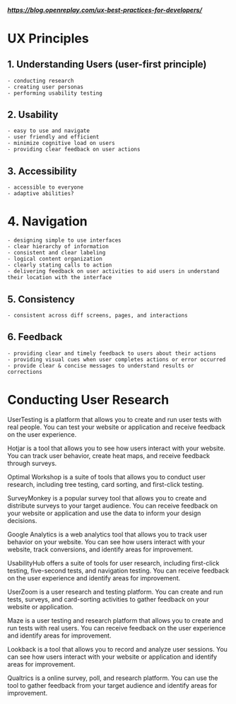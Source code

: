 ##### https://blog.openreplay.com/ux-best-practices-for-developers/

# UX Principles
## 1. Understanding Users (user-first principle)
    - conducting research
    - creating user personas
    - performing usability testing
## 2. Usability
    - easy to use and navigate
    - user friendly and efficient
    - minimize cognitive load on users
    - providing clear feedback on user actions
## 3. Accessibility
    - accessible to everyone
    - adaptive abilities?
# 4. Navigation
    - designing simple to use interfaces
    - clear hierarchy of information
    - consistent and clear labeling
    - logical content organization
    - clearly stating calls to action
    - delivering feedback on user activities to aid users in understand their location with the interface
## 5. Consistency
    - consistent across diff screens, pages, and interactions
## 6. Feedback
    - providing clear and timely feedback to users about their actions
    - providing visual cues when user completes actions or error occurred
    - provide clear & concise messages to understand results or corrections

# Conducting User Research
UserTesting is a platform that allows you to create and run user tests with real people. You can test your website or application and receive feedback on the user experience.

Hotjar is a tool that allows you to see how users interact with your website. You can track user behavior, create heat maps, and receive feedback through surveys.

Optimal Workshop is a suite of tools that allows you to conduct user research, including tree testing, card sorting, and first-click testing.

SurveyMonkey is a popular survey tool that allows you to create and distribute surveys to your target audience. You can receive feedback on your website or application and use the data to inform your design decisions.

Google Analytics is a web analytics tool that allows you to track user behavior on your website. You can see how users interact with your website, track conversions, and identify areas for improvement.

UsabilityHub offers a suite of tools for user research, including first-click testing, five-second tests, and navigation testing. You can receive feedback on the user experience and identify areas for improvement.

UserZoom is a user research and testing platform. You can create and run tests, surveys, and card-sorting activities to gather feedback on your website or application.

Maze is a user testing and research platform that allows you to create and run tests with real users. You can receive feedback on the user experience and identify areas for improvement.

Lookback is a tool that allows you to record and analyze user sessions. You can see how users interact with your website or application and identify areas for improvement.

Qualtrics is a online survey, poll, and research platform. You can use the tool to gather feedback from your target audience and identify areas for improvement.

